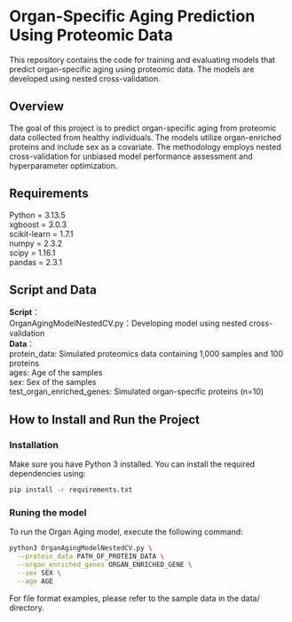 # Organ-Specific Aging Prediction Using Proteomic Data
This repository contains the code for training and evaluating models that predict organ-specific aging using proteomic data. The models are developed using nested cross-validation.

## Overview
The goal of this project is to predict organ-specific aging from proteomic data collected from healthy individuals. The models utilize organ-enriched proteins and include sex as a covariate. The methodology employs nested cross-validation for unbiased model performance assessment and hyperparameter optimization.

## Requirements
Python = 3.13.5<br>
xgboost = 3.0.3<br>
scikit-learn = 1.7.1<br>
numpy  = 2.3.2<br>
scipy  =  1.16.1<br>
pandas  = 2.3.1<br>

## Script and Data
**Script**：<br>
OrganAgingModelNestedCV.py：Developing model using nested cross-validation<br>
**Data**：<br>
protein_data: Simulated proteomics data containing 1,000 samples and 100 proteins<br>
ages: Age of the samples<br>
sex: Sex of the samples<br>
test_organ_enriched_genes: Simulated organ-specific proteins (n=10)<br>

## How to Install and Run the Project

### Installation
Make sure you have Python 3 installed. You can install the required dependencies using:
```bash
pip install -r requirements.txt
```

### Runing the model
To run the Organ Aging model, execute the following command:
```bash
python3 OrganAgingModelNestedCV.py \
  --protein_data PATH_OF_PROTEIN_DATA \
  --organ_enriched_genes ORGAN_ENRICHED_GENE \
  --sex SEX \
  --age AGE
```
For file format examples, please refer to the sample data in the data/ directory.
